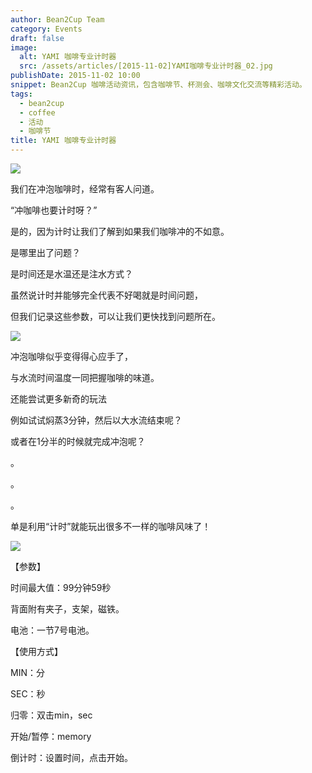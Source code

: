```yaml
---
author: Bean2Cup Team
category: Events
draft: false
image:
  alt: YAMI 咖啡专业计时器
  src: /assets/articles/[2015-11-02]YAMI咖啡专业计时器_02.jpg
publishDate: 2015-11-02 10:00
snippet: Bean2Cup 咖啡活动资讯，包含咖啡节、杯测会、咖啡文化交流等精彩活动。
tags:
  - bean2cup
  - coffee
  - 活动
  - 咖啡节
title: YAMI 咖啡专业计时器
---
```


![](/assets/articles/[2015-11-02]YAMI咖啡专业计时器_02.jpg)

我们在冲泡咖啡时，经常有客人问道。

“冲咖啡也要计时呀？”

是的，因为计时让我们了解到如果我们咖啡冲的不如意。

是哪里出了问题？

是时间还是水温还是注水方式？

虽然说计时并能够完全代表不好喝就是时间问题，

但我们记录这些参数，可以让我们更快找到问题所在。

![](/assets/articles/[2015-11-02]YAMI咖啡专业计时器_03.jpg)

冲泡咖啡似乎变得得心应手了，

与水流时间温度一同把握咖啡的味道。

还能尝试更多新奇的玩法

例如试试焖蒸3分钟，然后以大水流结束呢？

或者在1分半的时候就完成冲泡呢？

。

。

。

单是利用“计时”就能玩出很多不一样的咖啡风味了！

![](/assets/articles/[2015-11-02]YAMI咖啡专业计时器_04.jpg)

【参数】

时间最大值：99分钟59秒

背面附有夹子，支架，磁铁。

电池：一节7号电池。

【使用方式】

MIN：分

SEC：秒

归零：双击min，sec

开始/暂停：memory

倒计时：设置时间，点击开始。
